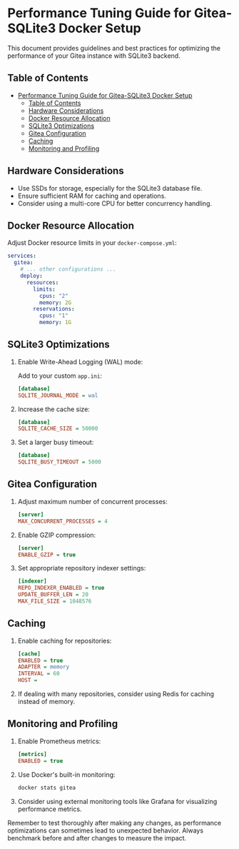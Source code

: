 # Performance Tuning Guide for Gitea-SQLite3 Docker Setup

This document provides guidelines and best practices for optimizing the performance of your Gitea instance with SQLite3 backend.

## Table of Contents

- [Performance Tuning Guide for Gitea-SQLite3 Docker Setup](#performance-tuning-guide-for-gitea-sqlite3-docker-setup)
  - [Table of Contents](#table-of-contents)
  - [Hardware Considerations](#hardware-considerations)
  - [Docker Resource Allocation](#docker-resource-allocation)
  - [SQLite3 Optimizations](#sqlite3-optimizations)
  - [Gitea Configuration](#gitea-configuration)
  - [Caching](#caching)
  - [Monitoring and Profiling](#monitoring-and-profiling)

## Hardware Considerations

- Use SSDs for storage, especially for the SQLite3 database file.
- Ensure sufficient RAM for caching and operations.
- Consider using a multi-core CPU for better concurrency handling.

## Docker Resource Allocation

Adjust Docker resource limits in your `docker-compose.yml`:

```yaml
services:
  gitea:
    # ... other configurations ...
    deploy:
      resources:
        limits:
          cpus: "2"
          memory: 2G
        reservations:
          cpus: "1"
          memory: 1G
```

## SQLite3 Optimizations

1. Enable Write-Ahead Logging (WAL) mode:

   Add to your custom `app.ini`:

   ```ini
   [database]
   SQLITE_JOURNAL_MODE = wal
   ```

2. Increase the cache size:

   ```ini
   [database]
   SQLITE_CACHE_SIZE = 50000
   ```

3. Set a larger busy timeout:

   ```ini
   [database]
   SQLITE_BUSY_TIMEOUT = 5000
   ```

## Gitea Configuration

1. Adjust maximum number of concurrent processes:

   ```ini
   [server]
   MAX_CONCURRENT_PROCESSES = 4
   ```

2. Enable GZIP compression:

   ```ini
   [server]
   ENABLE_GZIP = true
   ```

3. Set appropriate repository indexer settings:

   ```ini
   [indexer]
   REPO_INDEXER_ENABLED = true
   UPDATE_BUFFER_LEN = 20
   MAX_FILE_SIZE = 1048576
   ```

## Caching

1. Enable caching for repositories:

   ```ini
   [cache]
   ENABLED = true
   ADAPTER = memory
   INTERVAL = 60
   HOST =
   ```

2. If dealing with many repositories, consider using Redis for caching instead of memory.

## Monitoring and Profiling

1. Enable Prometheus metrics:

   ```ini
   [metrics]
   ENABLED = true
   ```

2. Use Docker's built-in monitoring:

   ```bash
   docker stats gitea
   ```

3. Consider using external monitoring tools like Grafana for visualizing performance metrics.

Remember to test thoroughly after making any changes, as performance optimizations can sometimes lead to unexpected behavior. Always benchmark before and after changes to measure the impact.
